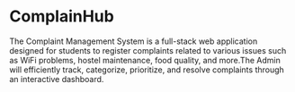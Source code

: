 # ComplainHub
The Complaint Management System is a full-stack web application designed for students to register complaints related to various issues such as WiFi problems, hostel maintenance, food quality, and more.The Admin will efficiently track, categorize, prioritize, and resolve complaints through an interactive dashboard.

